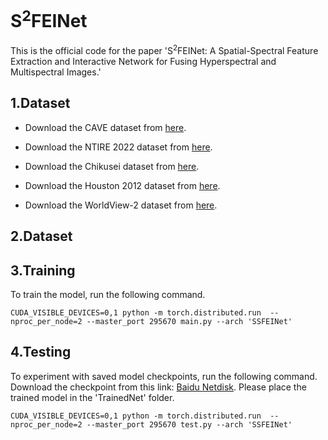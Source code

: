 # S<sup>2</sup>FEINet
This is the official code for the paper 'S<sup>2</sup>FEINet: A Spatial-Spectral Feature Extraction and Interactive Network for Fusing Hyperspectral and Multispectral Images.' 

## 1.Dataset
* Download the CAVE dataset from [here](https://www1.cs.columbia.edu/CAVE/databases/multispectral/).

* Download the NTIRE 2022 dataset from [here](https://codalab.lisn.upsaclay.fr/competitions/721).

* Download the Chikusei dataset from [here](https://naotoyokoya.com/Download.html).  

* Download the Houston 2012 dataset from [here](https://machinelearning.ee.uh.edu/2013-ieee-grss-data-fusion-contest/).

* Download the WorldView-2 dataset from [here](https://liangjiandeng.github.io/PanCollection.html).

## 2.Dataset


## 3.Training
To train the model, run the following command.

    CUDA_VISIBLE_DEVICES=0,1 python -m torch.distributed.run  --nproc_per_node=2 --master_port 295670 main.py --arch 'SSFEINet'

## 4.Testing
To experiment with saved model checkpoints, run the following command. Download the checkpoint from this link: [Baidu Netdisk](https://pan.baidu.com/s/1VlUICP-LBmPbeswIyNKeoA?pwd=kf83). Please place the trained model in the 'TrainedNet' folder.

    CUDA_VISIBLE_DEVICES=0,1 python -m torch.distributed.run  --nproc_per_node=2 --master_port 295670 test.py --arch 'SSFEINet'



